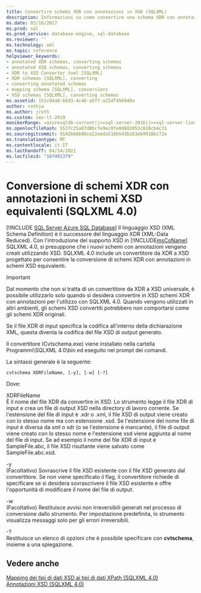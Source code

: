 ```yaml
---
title: Convertire schemi XDR con annotazioni in XSD (SQLXML)
description: Informazioni su come convertire uno schema XDR con annotazioni in uno schema XSD equivalente usando lo strumento XDR to XSD Converter in SQLXML 4.0.
ms.date: 03/16/2017
ms.prod: sql
ms.prod_service: database-engine, sql-database
ms.reviewer: ''
ms.technology: xml
ms.topic: reference
helpviewer_keywords:
- annotated XDR schemas, converting schemas
- annotated XSD schemas, converting schemas
- XDR to XSD Converter tool [SQLXML]
- XDR schemas [SQLXML], converting
- converting annotated schemas
- mapping schema [SQLXML], conversions
- XSD schemas [SQLXML], converting schemas
ms.assetid: 151c94a8-66d3-4c46-a5ff-a22df456940a
author: rothja
ms.author: jroth
ms.custom: seo-lt-2019
monikerRange: =azuresqldb-current||>=sql-server-2016||>=sql-server-linux-2017||=azuresqldb-mi-current
ms.openlocfilehash: 5537c25a87d0bcfe9ec0fe0d882053c828cb4c31
ms.sourcegitcommit: 9142bb6b80ce22eeda516b543b163eb9918bc72e
ms.translationtype: MT
ms.contentlocale: it-IT
ms.lasthandoff: 04/14/2021
ms.locfileid: "107491379"
---
```

# <a name="converting-annotated-xdr-schemas-to-equivalent-xsd-schemas-sqlxml-40"></a>Conversione di schemi XDR con annotazioni in schemi XSD equivalenti (SQLXML 4.0)
[!INCLUDE [SQL Server Azure SQL Database](../../../includes/applies-to-version/sql-asdb.md)]
  Il linguaggio XSD (XML Schema Definition) è il successore del linguaggio XDR (XML-Data Reduced). Con l'introduzione del supporto XSD in [!INCLUDE[msCoName](../../../includes/msconame-md.md)] SQLXML 4.0, si presuppone che i nuovi schemi con annotazioni vengano creati utilizzando XSD. SQLXML 4.0 include un convertitore da XDR a XSD progettato per consentire la conversione di schemi XDR con annotazioni in schemi XSD equivalenti.  
  
> [!IMPORTANT]  
>  Dal momento che non si tratta di un convertitore da XDR a XSD universale, è possibile utilizzarlo solo quando si desidera convertire in XSD schemi XDR con annotazioni per l'utilizzo con SQLXML 4.0. Quando vengono utilizzati in altri ambienti, gli schemi XSD convertiti potrebbero non comportarsi come gli schemi XDR originali.  
  
 Se il file XDR di input specifica la codifica all'interno della dichiarazione XML, questa diventa la codifica del file XSD di output generato.  
  
 Il convertitore (Cvtschema.exe) viene installato nella cartella Programmi\SQLXML 4.0\bin ed eseguito nel prompt dei comandi.  
  
 La sintassi generale è la seguente:  
  
```  
cvtschema XDRFileName, [-y], [-w] [-?]  
```  
  
 Dove:  
  
 XDRFileName  
 È il nome del file XDR  da convertire in XSD. Lo strumento legge il file XDR di input e crea un file di output XSD nella directory di lavoro corrente. Se l'estensione del file di input è .xdr o .xml, il file XSD di output viene creato con lo stesso nome ma con estensione .xsd. Se l'estensione del nome file di input è diversa da xml o xdr (o se l'estensione è mancante), il file di output viene creato con lo stesso nome e l'estensione xsd viene aggiunta al nome del file di input. Se ad esempio il nome del file XDR di input è SampleFile.abc, il file XSD risultante viene salvato come SampleFile.abc.xsd.  
  
 -y  
 (Facoltativo) Sovrascrive il file XSD esistente con il file XSD generato dal convertitore. Se non viene specificato il flag, il convertitore richiede di specificare se si desidera sovrascrivere il file XSD esistente e offre l'opportunità di modificare il nome del file di output.  
  
 -w  
 (Facoltativo) Restituisce avvisi non irreversibili generati nel processo di conversione dallo strumento. Per impostazione predefinita, lo strumento visualizza messaggi solo per gli errori irreversibili.  
  
 -?  
 Restituisce un elenco di opzioni che è possibile specificare con **cvtschema**, insieme a una spiegazione.  
  
## <a name="see-also"></a>Vedere anche  
 [Mapping dei tipi di dati XSD ai tipi di dati XPath &#40;SQLXML 4.0&#41;](../../../relational-databases/sqlxml-annotated-xsd-schemas-using/mapping-xsd-data-types-to-xpath-data-types-sqlxml-4-0.md)   
 [Annotazioni XSD &#40;SQLXML 4.0&#41;](../../../relational-databases/sqlxml-annotated-xsd-schemas-using/xsd-annotations-sqlxml-4-0.md)  
  
  

